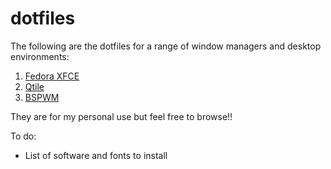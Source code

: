 # dotfiles

The following are the dotfiles for a range of window managers and desktop environments:

1. [Fedora XFCE](https://github.com/dajhub/dotfiles/tree/master/Fedora%20-%20xfce)
2. [Qtile](https://github.com/dajhub/dotfiles/tree/master/qtile)
3. [BSPWM](https://github.com/dajhub/dotfiles/tree/master/BSPWM)

They are for my personal use but feel free to browse!!

To do:
- List of software and fonts to install
